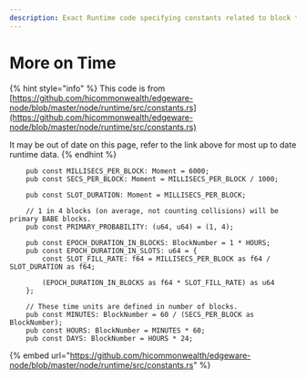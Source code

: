 ```yaml
---
description: Exact Runtime code specifying constants related to block time and production.
---
```


# More on Time

{% hint style="info" %}
This code is from [https://github.com/hicommonwealth/edgeware-node/blob/master/node/runtime/src/constants.rs](https://github.com/hicommonwealth/edgeware-node/blob/master/node/runtime/src/constants.rs)  
  
It may be out of date on this page, refer to the link above for most up to date runtime data.
{% endhint %}

```text
	pub const MILLISECS_PER_BLOCK: Moment = 6000;
	pub const SECS_PER_BLOCK: Moment = MILLISECS_PER_BLOCK / 1000;

	pub const SLOT_DURATION: Moment = MILLISECS_PER_BLOCK;

	// 1 in 4 blocks (on average, not counting collisions) will be primary BABE blocks.
	pub const PRIMARY_PROBABILITY: (u64, u64) = (1, 4);

	pub const EPOCH_DURATION_IN_BLOCKS: BlockNumber = 1 * HOURS;
	pub const EPOCH_DURATION_IN_SLOTS: u64 = {
		const SLOT_FILL_RATE: f64 = MILLISECS_PER_BLOCK as f64 / SLOT_DURATION as f64;

		(EPOCH_DURATION_IN_BLOCKS as f64 * SLOT_FILL_RATE) as u64
	};

	// These time units are defined in number of blocks.
	pub const MINUTES: BlockNumber = 60 / (SECS_PER_BLOCK as BlockNumber);
	pub const HOURS: BlockNumber = MINUTES * 60;
	pub const DAYS: BlockNumber = HOURS * 24;
```

{% embed url="https://github.com/hicommonwealth/edgeware-node/blob/master/node/runtime/src/constants.rs" %}



